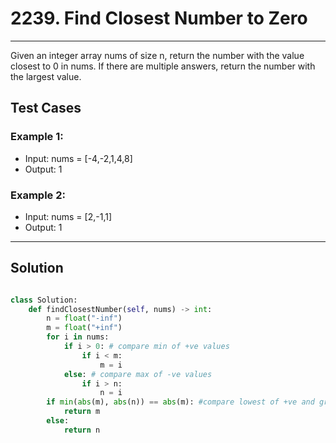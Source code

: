 # 2239. Find Closest Number to Zero

---

Given an integer array nums of size n, return the number with the value closest to 0 in nums. If there are multiple answers, return the number with the largest value.

## Test Cases

### Example 1:

- Input: nums = [-4,-2,1,4,8]
- Output: 1

### Example 2:
- Input: nums = [2,-1,1]
- Output: 1

---

## Solution
```python

class Solution:
    def findClosestNumber(self, nums) -> int:
        n = float("-inf")
        m = float("+inf")
        for i in nums:
            if i > 0: # compare min of +ve values
                if i < m:
                    m = i
            else: # compare max of -ve values
                if i > n:
                    n = i
        if min(abs(m), abs(n)) == abs(m): #compare lowest of +ve and greates of -ve values
            return m
        else:
            return n
